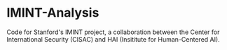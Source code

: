 # IMINT-Analysis

Code for Stanford's IMINT project, a collaboration between the Center for International Security (CISAC) and HAI (Insititute for Human-Centered AI).
